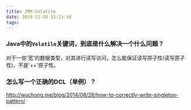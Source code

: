 ```yaml
---
title: JMM-Volatile
date: 2019-11-28 15:15:18
tags:
---
```


### Java中的`Volatile`关键词，到底是什么解决一个什么问题？
对于一些'宽'的数据类型，对其进行读写访问，怎么能保证读写原子性(读写原子性)，不是'++'原子性。

### 怎么写一个正确的DCL（单例）？
http://wuchong.me/blog/2014/08/28/how-to-correctly-write-singleton-pattern/